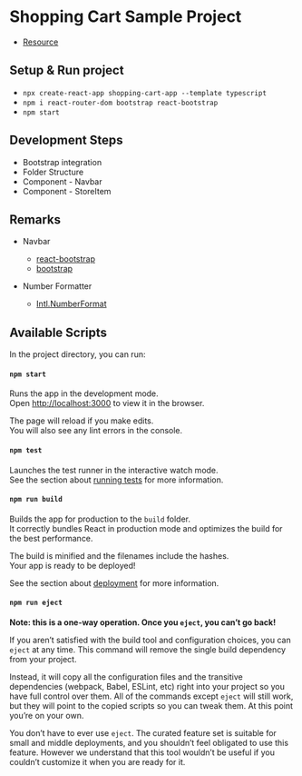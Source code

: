 # Shopping Cart Sample Project

- [Resource](https://www.youtube.com/watch?v=lATafp15HWA)

## Setup & Run project

- `npx create-react-app shopping-cart-app --template typescript`
- `npm i react-router-dom bootstrap react-bootstrap`
- `npm start`

## Development Steps

- Bootstrap integration
- Folder Structure
- Component - Navbar
- Component - StoreItem

## Remarks

- Navbar
  - [react-bootstrap](https://react-bootstrap.github.io/components/navbar/)
  - [bootstrap](https://getbootstrap.com/docs/4.0/components/navbar/)

- Number Formatter
  - [Intl.NumberFormat](https://developer.mozilla.org/en-US/docs/Web/JavaScript/Reference/Global_Objects/Intl/NumberFormat)

## Available Scripts

In the project directory, you can run:

#### `npm start`

Runs the app in the development mode.\
Open [http://localhost:3000](http://localhost:3000) to view it in the browser.

The page will reload if you make edits.\
You will also see any lint errors in the console.

#### `npm test`

Launches the test runner in the interactive watch mode.\
See the section about [running tests](https://facebook.github.io/create-react-app/docs/running-tests) for more information.

#### `npm run build`

Builds the app for production to the `build` folder.\
It correctly bundles React in production mode and optimizes the build for the best performance.

The build is minified and the filenames include the hashes.\
Your app is ready to be deployed!

See the section about [deployment](https://facebook.github.io/create-react-app/docs/deployment) for more information.

#### `npm run eject`

**Note: this is a one-way operation. Once you `eject`, you can’t go back!**

If you aren’t satisfied with the build tool and configuration choices, you can `eject` at any time. This command will remove the single build dependency from your project.

Instead, it will copy all the configuration files and the transitive dependencies (webpack, Babel, ESLint, etc) right into your project so you have full control over them. All of the commands except `eject` will still work, but they will point to the copied scripts so you can tweak them. At this point you’re on your own.

You don’t have to ever use `eject`. The curated feature set is suitable for small and middle deployments, and you shouldn’t feel obligated to use this feature. However we understand that this tool wouldn’t be useful if you couldn’t customize it when you are ready for it.
